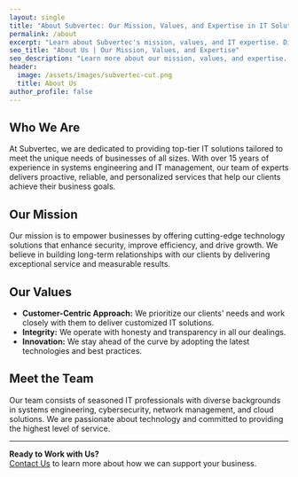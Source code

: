 ```yaml
---
layout: single
title: "About Subvertec: Our Mission, Values, and Expertise in IT Solutions"
permalink: /about
excerpt: "Learn about Subvertec's mission, values, and IT expertise. Discover the team driving innovation and success in tailored IT solutions for businesses."
seo_title: "About Us | Our Mission, Values, and Expertise"
seo_description: "Learn more about our mission, values, and expertise. Discover what drives us and sets us apart in the industry. Get to know the team behind our success."
header:
  image: /assets/images/subvertec-cut.png
  title: About Us
author_profile: false
---
```

## Who We Are

At Subvertec, we are dedicated to providing top-tier IT solutions tailored to meet the unique needs of businesses of all sizes. With over 15 years of experience in systems engineering and IT management, our team of experts delivers proactive, reliable, and personalized services that help our clients achieve their business goals.

## Our Mission

Our mission is to empower businesses by offering cutting-edge technology solutions that enhance security, improve efficiency, and drive growth. We believe in building long-term relationships with our clients by delivering exceptional service and measurable results.

## Our Values

- **Customer-Centric Approach:** We prioritize our clients' needs and work closely with them to deliver customized IT solutions.
- **Integrity:** We operate with honesty and transparency in all our dealings.
- **Innovation:** We stay ahead of the curve by adopting the latest technologies and best practices.

## Meet the Team

Our team consists of seasoned IT professionals with diverse backgrounds in systems engineering, cybersecurity, network management, and cloud solutions. We are passionate about technology and committed to providing the highest level of service.

---

**Ready to Work with Us?**  
[Contact Us](/contact) to learn more about how we can support your business.

